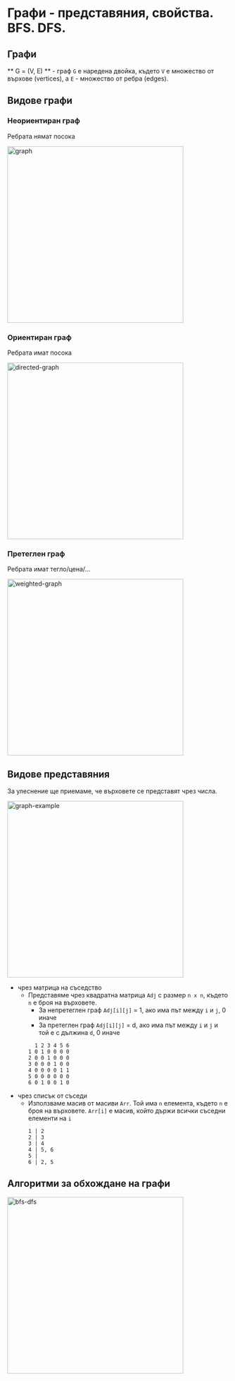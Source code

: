 # Графи - представяния, свойства. BFS. DFS.

## Графи

** G = (V, E) ** - граф `G` е наредена двойка, където `V` е множество от върхове (vertices), а `E` - множество от ребра (edges). 

## Видове графи

### Неориентиран граф
Ребрата нямат посока

<img src="https://media.geeksforgeeks.org/wp-content/cdn-uploads/undirectedgraph.png" alt="graph" width="400"/>

### Ориентиран граф
Ребрата имат посока

<img src="https://www.techiedelight.com/wp-content/uploads/Eulerian-path-for-directed-graphs.png" alt="directed-graph" width="400"/>

### Претеглен граф
Ребрата имат тегло/цена/...

<img src="https://www.researchgate.net/profile/Telmo-Peixe/publication/268748127/figure/fig2/AS:295308111171600@1447418348742/The-oriented-graph-of-ch-where-the-label-i-represents-the-edge-g-i.png" alt="weighted-graph" width="400"/>

## Видове представяния
За улеснение ще приемаме, че върховете се представят чрез числа.

<img src="https://i.ibb.co/X2gKpz1/image.png" alt="graph-example" width="400"/>

- чрез матрица на съседство
    - Представяме чрез квадратна матрица `Adj` с размер `n x n`, където `n` е броя на върховете. 
        - За непретеглен граф `Adj[i][j]` = 1, ако има път между `i` и `j`, 0 иначе
        - За претеглен граф `Adj[i][j]` = d, ако има път между `i` и `j` и той е с дължина `d`, 0 иначе
        ```
          1 2 3 4 5 6 
        1 0 1 0 0 0 0
        2 0 0 1 0 0 0
        3 0 0 0 1 0 0
        4 0 0 0 0 1 1
        5 0 0 0 0 0 0
        6 0 1 0 0 1 0
        ```
- чрез списък от съседи
    - Използваме масив от масиви `Arr`. Той има `n` елемента, където `n` е броя на върховете. `Arr[i]` е масив, който държи всички съседни елементи на `i`
        ```
        1 | 2
        2 | 3
        3 | 4
        4 | 5, 6
        5 |
        6 | 2, 5
        ```

## Алгоритми за обхождане на графи
<img src="https://vivadifferences.com/wp-content/uploads/2019/10/DFS-VS-BFS.png" alt="bfs-dfs" width="400"/>

